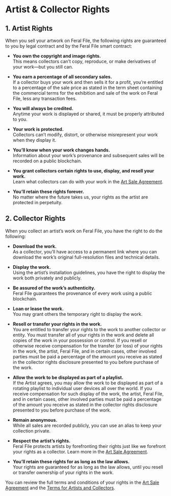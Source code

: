 # Artist & Collector Rights

## 1\. Artist Rights

When you sell your artwork on Feral File, the following rights are guaranteed to you by legal contract and by the Feral File smart contract:

- **You own the copyright and image rights.**  
  This means collectors can’t copy, reproduce, or make derivatives of your work—but you still can.  
    
- **You earn a percentage of all secondary sales.**  
  If a collector buys your work and then sells it for a profit, you’re entitled to a percentage of the sale price as stated in the term sheet containing the commercial terms for the exhibition and sale of the work on Feral File, less any transaction fees.  
    
- **You will always be credited.**  
  Anytime your work is displayed or shared, it must be properly attributed to you.  
    
- **Your work is protected.**  
  Collectors can’t modify, distort, or otherwise misrepresent your work when they display it.  
    
- **You’ll know when your work changes hands.**  
  Information about your work’s provenance and subsequent sales will be recorded on a public blockchain.  
    
- **You grant collectors certain rights to use, display, and resell your work.**  
  Learn what collectors can do with your work in the [Art Sale Agreement](https://feralfile.com/legal/art-sale-agreement).  
    
- **You’ll retain these rights forever.**  
  No matter where the future takes us, your rights as the artist are protected in perpetuity.

## 2\. Collector Rights

When you collect an artist’s work on Feral File, you have the right to do the following:

- **Download the work.**  
  As a collector, you’ll have access to a permanent link where you can download the work’s original full-resolution files and technical details.  
    
- **Display the work.**  
  Using the artist’s installation guidelines, you have the right to display the work both privately and publicly.  
    
- **Be assured of the work’s authenticity.**  
  Feral File guarantees the provenance of every work using a public blockchain.  
    
- **Loan or lease the work.**  
  You may grant others the temporary right to display the work.  
    
- **Resell or transfer your rights in the work.**  
  You are entitled to transfer your rights to the work to another collector or entity. You must transfer all of your rights in the work and delete all copies of the work in your possession or control. If you resell or otherwise receive compensation for the transfer (or loss) of your rights in the work, the artist, Feral File, and in certain cases, other involved parties must be paid a percentage of the amount you receive as stated in the collector rights disclosure presented to you before purchase of the work.  
    
- **Allow the work to be displayed as part of a playlist.**  
  If the Artist agrees, you may allow the work to be displayed as part of a rotating playlist to individual user devices all over the world. If you receive compensation for such display of the work, the artist, Feral File, and in certain cases, other involved parties must be paid a percentage of the amount you receive as stated in the collector rights disclosure presented to you before purchase of the work.  
    
- **Remain anonymous.**  
  While all sales are recorded publicly, you can use an alias to keep your collection private.  
    
- **Respect the artist’s rights.**  
  Feral File protects artists by forefronting their rights just like we forefront your rights as a collector. Learn more in the [Art Sale Agreement](https://feralfile.com/legal/art-sale-agreement).  
    
- **You’ll retain these rights for as long as the law allows.**  
  Your rights are guaranteed for as long as the law allows, until you resell or transfer ownership of your rights in the work.

You can review the full terms and conditions of your rights in the [Art Sale Agreement](https://feralfile.com/legal/art-sale-agreement) and the [Terms for Artists and Collectors](https://feralfile.com/legal/terms-artists-and-collectors).  

